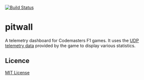 [![Build Status](https://travis-ci.com/hbostann/pitwall.svg?branch=main)](https://travis-ci.com/hbostann/pitwall)

# pitwall

A telemetry dashboard for Codemasters F1 games. It uses the [UDP telemetry data](https://forums.codemasters.com/topic/50942-f1-2020-udp-specification/) provided by the game to display various statistics.

## Licence

[MIT License](https://choosealicense.com/licenses/mit/)
